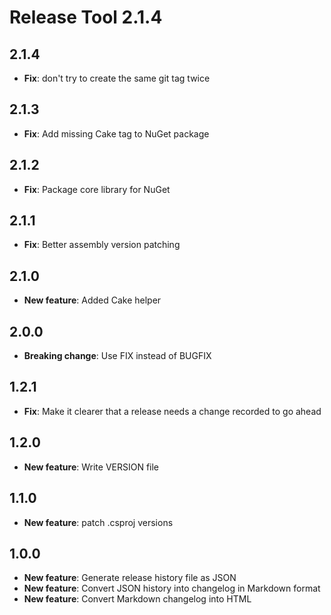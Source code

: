 # Release Tool 2.1.4


## 2.1.4

* **Fix**: don't try to create the same git tag twice

## 2.1.3

* **Fix**: Add missing Cake tag to NuGet package

## 2.1.2

* **Fix**: Package core library for NuGet

## 2.1.1

* **Fix**: Better assembly version patching

## 2.1.0

* **New feature**: Added Cake helper

## 2.0.0

* **Breaking change**: Use FIX instead of BUGFIX

## 1.2.1

* **Fix**: Make it clearer that a release needs a change recorded to go ahead

## 1.2.0

* **New feature**: Write VERSION file

## 1.1.0

* **New feature**: patch .csproj versions

## 1.0.0

* **New feature**: Generate release history file as JSON
* **New feature**: Convert JSON history into changelog in Markdown format
* **New feature**: Convert Markdown changelog into HTML
